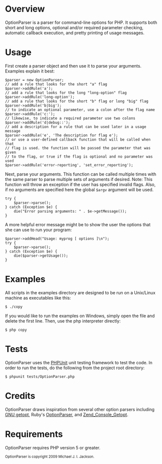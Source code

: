 # Overview

OptionParser is a parser for command-line options for PHP. It supports both short and long options, optional and/or required parameter checking, automatic callback execution, and pretty printing of usage messages.

# Usage

First create a parser object and then use it to parse your arguments. Examples explain it best:

    $parser = new OptionParser;
    // add a rule that looks for the short "a" flag
    $parser->addRule('a');
    // add a rule that looks for the long "long-option" flag
    $parser->addRule('long-option');
    // add a rule that looks for the short "b" flag or long "big" flag
    $parser->addRule('b|big');
    // to indicate an optional parameter, use a colon after the flag name
    $parser->addRule('c:');
    // likewise, to indicate a required parameter use two colons
    $parser->addRule('d|debug::');
    // add a description for a rule that can be used later in a usage message
    $parser->addRule('e', 'The description for flag e');
    // or use a user-defined callback function that will be called when that
    // flag is used. the function will be passed the parameter that was given
    // to the flag, or true if the flag is optional and no parameter was used
    $parser->addRule('error-reporting', 'set_error_reporting');

Next, parse your arguments. This function can be called multiple times with the same parser to parse multiple sets of arguments if desired. Note: This function will throw an exception if the user has specified invalid flags. Also, if no arguments are specified here the global `$argv` argument will be used.

    try {
        $parser->parse();
    } catch (Exception $e) {
        die("Error parsing arguments: " . $e->getMessage());
    }

A more helpful error message might be to show the user the options that she can use to run your program:

    $parser->addHead("Usage: myprog [ options ]\n");
    try {
        $parser->parse();
    } catch (Exception $e) {
        die($parser->getUsage());
    }

# Examples

All scripts in the examples directory are designed to be run on a Unix/Linux machine as executables like this:

    $ ./copy

If you would like to run the examples on Windows, simply open the file and delete the first line. Then, use the php interpreter directly:

    $ php copy

# Tests

OptionParser uses the [PHPUnit](http://www.phpunit.de/) unit testing framework to test the code. In order to run the tests, do the following from the project root directory:

    $ phpunit tests/OptionParser.php

# Credits

OptionParser draws inspiration from several other option parsers including [GNU getopt](http://www.gnu.org/software/libc/manual/html_node/Getopt.html), Ruby's [OptionParser](http://raa.ruby-lang.org/project/optionparser/), and [Zend_Console_Getopt](http://framework.zend.com/manual/en/zend.console.getopt.html).

# Requirements

OptionParser requires PHP version 5 or greater.

<small>OptionParser is copyright 2009 Michael J. I. Jackson.</small>



